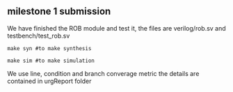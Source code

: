 ## milestone 1 submission

We have finished the ROB module and test it, the files are verilog/rob.sv and testbench/test_rob.sv

```
make syn #to make synthesis
```

```
make sim #to make simulation
```

We use line, condition and branch converage metric the details are contained in urgReport folder 

